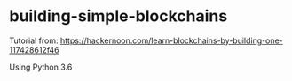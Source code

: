 # building-simple-blockchains
Tutorial from: https://hackernoon.com/learn-blockchains-by-building-one-117428612f46

Using Python 3.6
